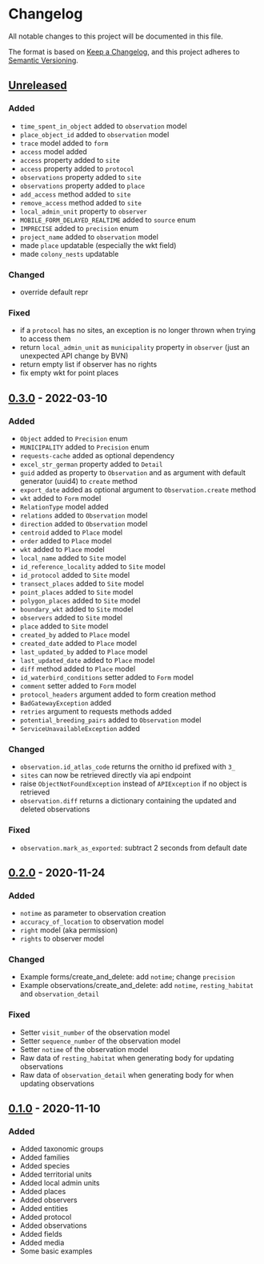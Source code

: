 # Changelog

All notable changes to this project will be documented in this file.

The format is based on [Keep a Changelog](https://keepachangelog.com/en/1.0.0/),
and this project adheres to [Semantic Versioning](https://semver.org/spec/v2.0.0.html).

## [Unreleased]

### Added

- `time_spent_in_object` added to `observation` model
- `place_object_id` added to `observation` model
- `trace` model added to `form`
- `access` model added
- `access` property added to `site`
- `access` property added to `protocol`
- `observations` property added to `site`
- `observations` property added to `place`
- `add_access` method added to `site`
- `remove_access` method added to `site`
- `local_admin_unit` property to `observer`
- `MOBILE_FORM_DELAYED_REALTIME` added to `source` enum
- `IMPRECISE` added to `precision` enum
- `project_name` added to `observation` model
- made `place` updatable (especially the wkt field)
- made `colony_nests` updatable

### Changed

- override default repr

### Fixed

- if a `protocol` has no sites, an exception is no longer thrown when trying to access them
- return `local_admin_unit` as `municipality` property in `observer` (just an unexpected API change by BVN)
- return empty list if observer has no rights
- fix empty wkt for point places

## [0.3.0] - 2022-03-10

### Added

- `Object` added to `Precision` enum
- `MUNICIPALITY` added to `Precision` enum
- `requests-cache` added as optional dependency
- `excel_str_german` property added to `Detail`
- `guid` added as property to `Observation` and as argument with default generator (uuid4) to `create` method
- `export_date` added as optional argument to `Observation.create` method
- `wkt` added to `Form` model
- `RelationType` model added
- `relations` added to `Observation` model
- `direction` added to `Observation` model
- `centroid` added to `Place` model
- `order` added to `Place` model
- `wkt` added to `Place` model
- `local_name` added to `Site` model
- `id_reference_locality` added to `Site` model
- `id_protocol` added to `Site` model
- `transect_places` added to `Site` model
- `point_places` added to `Site` model
- `polygon_places` added to `Site` model
- `boundary_wkt` added to `Site` model
- `observers` added to `Site` model
- `place` added to `Site` model
- `created_by` added to `Place` model
- `created_date` added to `Place` model
- `last_updated_by` added to `Place` model
- `last_updated_date` added to `Place` model
- `diff` method added to `Place` model
- `id_waterbird_conditions` setter added to `Form` model
- `comment` setter added to `Form` model
- `protocol_headers` argument added to form creation method
- `BadGatewayException` added
- `retries` argument to requests methods added
- `potential_breeding_pairs` added to `Observation` model
- `ServiceUnavailableException` added

### Changed

- `observation.id_atlas_code` returns the ornitho id prefixed with `3_`
- `sites` can now be retrieved directly via api endpoint
- raise `ObjectNotFoundException` instead of `APIException` if no object is retrieved
- `observation.diff` returns a dictionary containing the updated and deleted observations

### Fixed

- `observation.mark_as_exported`: subtract 2 seconds from default date

## [0.2.0] - 2020-11-24

### Added

- `notime` as parameter to observation creation
- `accuracy_of_location` to observation model
- `right` model (aka permission)
- `rights` to observer model

### Changed

- Example forms/create_and_delete: add `notime`; change `precision`
- Example observations/create_and_delete: add `notime`, `resting_habitat` and `observation_detail`

### Fixed

- Setter `visit_number` of the observation model
- Setter `sequence_number` of the observation model
- Setter `notime` of the observation model
- Raw data of `resting_habitat` when generating body for updating observations
- Raw data of `observation_detail` when generating body for when updating observations

## [0.1.0] - 2020-11-10

### Added

- Added taxonomic groups
- Added families
- Added species
- Added territorial units
- Added local admin units
- Added places
- Added observers
- Added entities
- Added protocol
- Added observations
- Added fields
- Added media
- Some basic examples

[unreleased]: https://github.com/dda-dev/ornitho-client-python/compare/v0.3.0...master
[0.3.0]: https://github.com/dda-dev/ornitho-client-python/releases/tag/v0.3.0
[0.2.0]: https://github.com/dda-dev/ornitho-client-python/releases/tag/v0.2.0
[0.1.0]: https://github.com/dda-dev/ornitho-client-python/releases/tag/v0.1.0
